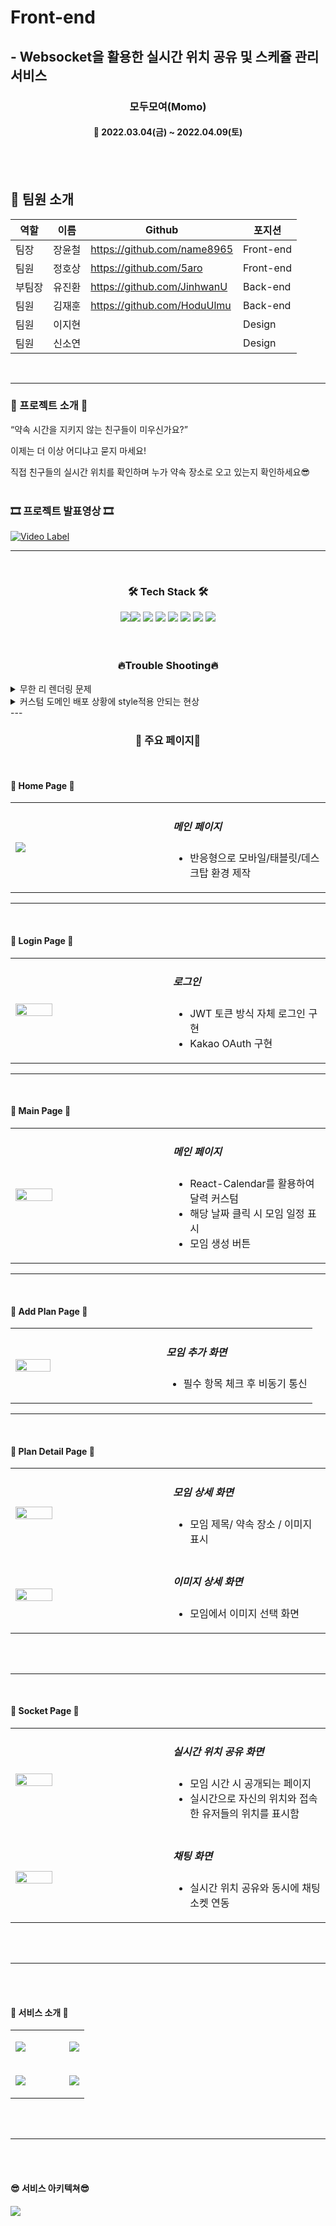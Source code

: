 #  Front-end
## - Websocket을 활용한 실시간 위치 공유 및 스케쥴 관리 서비스



<h3 align="center"><b>모두모여(Momo)</b></h3>

<h4 align="center">📆 2022.03.04(금) ~ 2022.04.09(토)</h4>
<br>
<br>

## 📌 팀원 소개

역할 |이름 | Github | 포지션
-|-|-|-
팀장 | 장윤철 | https://github.com/name8965 | Front-end
팀원 | 정호상 |https://github.com/5aro | Front-end
부팀장 |유진환 | https://github.com/JinhwanU | Back-end
팀원 |김재훈 | https://github.com/HoduUlmu | Back-end
팀원 |이지현 | | Design
팀원 |신소연 |  | Design

<br>

---

<h3><b>🎫 프로젝트 소개 🎫</b></h3>
“약속 시간을 지키지 않는 친구들이 미우신가요?” <br>

이제는 더 이상 어디냐고 묻지 마세요! 

직접 친구들의 실시간 위치를 확인하며 누가 약속 장소로  오고 있는지 확인하세요😎
<br><br> 

<h3><b>🎞 프로젝트 발표영상 🎞</b></h3>

[![Video Label](https://user-images.githubusercontent.com/46017029/162713448-9b32cfa6-5959-4a12-8a79-05eea7ad1303.png)](https://youtu.be/529FAVILOAA)

---

<br>
<h3 align="center"><b>🛠 Tech Stack 🛠</b></h3>
<p align="center">
<img src="https://img.shields.io/badge/javascript-F7DF1E?style=for-the-badge&logo=javascript&logoColor=black"><img src="https://img.shields.io/badge/firebase-FFCA28?style=for-the-badge&logo=firebase&logoColor=white">
<img src="https://img.shields.io/badge/react-61DAFB?style=for-the-badge&logo=react&logoColor=black"> 
<img src="https://img.shields.io/badge/styled_components-DB7093?style=for-the-badge&logo=styled-components&logoColor=white">
<img src="https://img.shields.io/badge/Redux-764ABC?style=for-the-badge&logo=Redux&logoColor=white">
<img src="https://img.shields.io/badge/Redux_Toolkit-4D148C?style=for-the-badge&logo=Redux_Toolkit&logoColor=white">
<img src="https://img.shields.io/badge/stomp-7AB55C?style=for-the-badge&logo=stomp&logoColor=white">
<img src="https://img.shields.io/badge/kakao_maps-FFCD00?style=for-the-badge&logo=kakao_maps&logoColor=black">
</br>
<br><br>

<h3 align="center"><b>🔥Trouble Shooting🔥</b></h3>





<details>
<summary>무한 리 렌더링 문제</summary>
<div markdown="1">       

* 문제 상황
    *  실시간 위치 공유 페이지로 이동시 무한 렌더링 발생
    *  url path로 모임 ID를 받아오는 API를 호출하는것으로 해당 문제 인지
    *  한 컴포넌트에 400줄이 넘어가는 코드들(해당 페이지에 있는 닉네임설정, 소켓통신, 지도표시, 채팅 들)로 인해 버그가 자주 발생 
     *  당장 다음날이 중간발표로 인해 최소의 시간으로 문제를 해결해야함
* 문제 요소 가설
    1. 로그인 유저라면 유저의 닉네임 아니라면, 모달창으로 받은 게스트 닉네임을 닉네임으로 설정
    2. useParams으로 받아오는 랜덤URL의 주소로 받아온 모임ID값을 소켓전송하는 state인 userData에 넣어주는 과정에서 state변경
    3. 채팅 리시브 / 위치 리시브 받은 데이터를 리덕스에 저장과 동시에 useSelector로 받아오는 과정
    *  위 데이터들을 state저장 과정 중 useEffect의 ㅕupdate로인해 문제가 발생했다고 판단
* 의견 조율
    * 코드 정리가 되지 않고, 해당 페이지가 로드 되기전 부모 컴포넌트로부터 데이터를 받아 오면 리 렌더링과정이 사라질걸로 판단됨
    * 중간 발표까지 시간이 얼마 남지 않은 상황이라 문제 해결을 위해 코드 정리를 하는것은 불안 요소
* 의견 결정
    * 제한된 시간으로 당장은 로그인한 유저는 생각하지 않고 모달창으로 닉네임 설정 후 들어오기로 결정(무한 리렌더링 시점 전이므로)
    * 중간 발표 후 코드 리팩토링하여 기능 단위로 컴포넌트 분할
* 최종 적으로 App.js(로그인 유저 데이터 전달)=>PlanSetName.js(게스트 유저 작성)=>Plansocket.js(소켓 연결 및 리시브)=>PlanMap.js,PlanChating.js(지도 표시 ,채팅) 으로 기능 단위로 컴포넌트를 나누며, 하위로 갈수록 필요한 데이터를 미리 부모에서 받아서 props로 전달함
   

    
</div>
</details>


<details>
<summary> 커스텀 도메인 배포 상황에 style적용 안되는 현상</summary>
<div markdown="1">      
    
* 문제 상황
    * 로컬 환경에서는 문제가 없으나, 배포 환경에서 특정 페이지 로드 후 styled-component가 적용되지 않는 현상 
* 문제 요소 가설
    * deploy 과정에서 문제가 발생 했다고 판단
* 문제 원인 
    * 이미 warning으로 글로벌 스타일에서 @import를 사용하지 말라는 경고가 있었으나 무시하고 진행
```
    createGlobalStyle.js:46 Please do not use @import CSS syntax in createGlobalStyle at this time, as the CSSOM APIs we use in production do not handle it well. Instead, we recommend using a library such as react-helmet to inject a typical <link> meta tag to the stylesheet, or simply embedding it manually in your index.html <head> section for a simpler app.
```
    
* 문제 해결
    * 폰트를 @import 하는 과정 삭제 후 프로젝트 내 포트파일 추가
</div>
</details>
---


<br>
<h3 align="center"><b>📢 주요 페이지📢</b></h3>
<br>
<h4><b>📰 Home Page 📰</b></h4>

<table width="100%">
    <tr>
        <td width="50%"><img src="https://user-images.githubusercontent.com/46017029/162714742-83306429-4a3d-4514-b236-aadc0377cc6d.png" /></td>
        <td width="50%">
            <h5>메인 페이지</h5>
            <ul>
                <li>반응형으로 모바일/태블릿/데스크탑 환경 제작</li>
            </ul>
        </td>
    </tr>
</table>


---

<br>
<h4><b>📰 Login Page 📰</b></h4>

<table width="100%">
    <tr>
        <td width="50%"><img  width="50%" height="50%" src="https://user-images.githubusercontent.com/46017029/162714739-7760e807-6eaa-4551-9a9b-5df6e906c268.png" /></td>
        <td width="50%">
            <h5>로그인</h5>
            <ul>
                <li>JWT 토큰 방식 자체 로그인 구현</li>
                <li>Kakao OAuth 구현</li>
            </ul>
        </td>
    </tr>
</table>


---
<br>
<h4><b>📰 Main Page 📰</b></h4>

<table width="100%">
    <tr>
        <td width="50%"><img  width="50%" height="50%" src="https://user-images.githubusercontent.com/46017029/162714745-5ac5c9e8-8dc4-42a4-84e3-1818cc1affac.png" /></td>
        <td width="50%">
            <h5>메인 페이지</h5>
            <ul>
                <li>React-Calendar를 활용하여 달력 커스텀</li>
                <li>해당 날짜 클릭 시 모임 일정 표시</li>
                <li>모임 생성 버튼</li>
            </ul>
        </td>
    </tr>
</table>


---


<br>
<h4><b>📰 Add Plan Page 📰</b></h4>

<table width="100%">
    <tr>
        <td width="50%"><img  width="50%" height="50%" src="https://user-images.githubusercontent.com/46017029/162714762-d2587bc8-5896-4617-b9e6-00294f41e807.png" /></td>
        <td width="50%">
            <h5>모임 추가 화면</h5>
            <ul>
                <li>필수 항목 체크 후 비동기 통신</li>
            </ul>
        </td>
    </tr>
</table>


---

<br>
<h4><b>📰 Plan Detail Page 📰</b></h4>
<table width="100%">
    <tr>
        <td width="50%"><img  width="50%" height="50%" src="https://user-images.githubusercontent.com/46017029/162714734-22f10be9-ebf0-4bee-bb5d-c449f807749a.png" /></td>
        <td width="50%">
            <h5>모임 상세 화면</h5>
            <ul>
                <li>모임 제목/ 약속 장소 / 이미지 표시</li>
            </ul>
        </td>
    </tr>
    <tr>
        <td width="50%"><img  width="50%" height="50%" src="https://user-images.githubusercontent.com/46017029/162714747-7d33d081-c6b8-4383-9bff-04883939503e.png" /></td>
        <td width="50%">
            <h5>이미지 상세 화면</h5>
            <ul>
                <li>모임에서 이미지 선택 화면</li>
            </ul>
        </td>
    </tr>
</table>

<br><br>

---
<br>
<h4><b>📰 Socket Page 📰</b></h4>
<table width="100%">
    <tr>
        <td width="50%"><img width="50%" height="50%" src="https://user-images.githubusercontent.com/46017029/162714754-7d494bca-3b15-41ff-9c6a-7b03e1121526.png" /></td>
        <td width="50%">
            <h5>실시간 위치 공유 화면</h5>
            <ul>
                <li>모임 시간 시 공개되는 페이지</li>
                <li>실시간으로 자신의 위치와 접속한 유저들의 위치를 표시함</li>
            </ul>
        </td>
    </tr>
    <tr>
        <td width="50%"><img  width="50%" height="50%" src="https://user-images.githubusercontent.com/46017029/162714758-0f8a3f12-eb65-427b-9515-ce8f5e10fed0.png" /></td>
        <td width="50%">
            <h5>채팅 화면</h5>
            <ul>
                <li>실시간 위치 공유와 동시에 채팅 소켓 연동</li>
            </ul>
        </td>
    </tr>
</table>

<br><br>

---

<br><br>







<h4><b>📰 서비스 소개 📰</b></h4>
<table width="100%">
    <tr>
        <td width="50%"><img src="https://user-images.githubusercontent.com/46017029/162721354-994471ea-ee2b-4d95-9f11-9e03ebfc019e.png" /></td>
        <td width="50%">
            <ul>
                <img src="https://user-images.githubusercontent.com/46017029/162721352-66f34a75-718e-4e09-86a6-2b0ac089db4a.png"/>
            </ul>
        </td>
    </tr>
    <tr>
        <td width="50%"><img src="https://user-images.githubusercontent.com/46017029/162721344-aac344d9-e3ea-4efd-ae15-85e4879717b7.png" /></td>
        <td width="50%">
            <ul>
                <img src="https://user-images.githubusercontent.com/46017029/162721357-542605b4-4d00-45f4-a5b0-bb3f60e9903b.png"/>
            </ul>
        </td>
    </tr>
</table>
<br><br>

---

<br><br>

<h4><b>😎 서비스 아키텍쳐😎</b></h4>

<img src="https://user-images.githubusercontent.com/46017029/162722779-dbdec16e-6c4c-490e-ab16-31398f643421.png"/>




